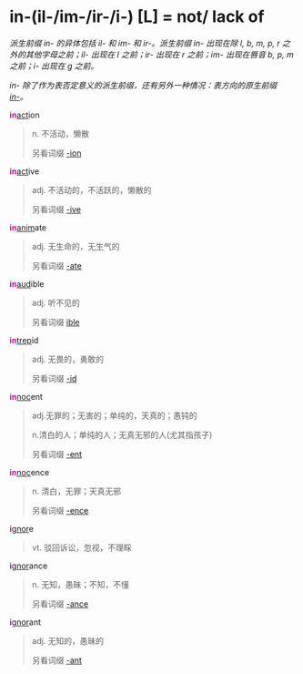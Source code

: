 # in-(il-/im-/ir-/i-) [L] = not/ lack of

*派生前缀 in- 的异体包括 il- 和 im- 和 ir-。派生前缀 in- 出现在除 l, b, m, p, r 之外的其他字母之前；il- 出现在 l 之前；ir- 出现在 r 之前；im- 出现在唇音 b, p, m 之前；i- 出现在 g 之前。*

*in- 除了作为表否定意义的派生前缀，还有另外一种情况：表方向的原生前缀 [in-](in-.2.md)。*

<b style="color: #C71585;">in</b>[act](_act_.md)ion
> n. 不活动，懒散
>
> 另看词缀 [-ion](-ion.md)

<b style="color: #C71585;">in</b>[act](_act_.md)ive
> adj. 不活动的，不活跃的，懒散的
>
> 另看词缀 [-ive](-ive.md)

<b style="color: #C71585;">in</b>[anim](_anim_.md)ate
> adj. 无生命的，无生气的
>
> 另看词缀 [-ate](-ate.md)

<b style="color: #C71585;">in</b>[aud](_aud_.md)ible
> adj. 听不见的
>
> 另看词缀 [ible](-able.md)

<b style="color: #C71585;">in</b>[trep](_trem_.md)id
> adj. 无畏的，勇敢的
>
> 另看词缀 [-id](-id.md)

<b style="color: #C71585;">in</b>[noc](_noc_.md)ent
> adj.无罪的；无害的；单纯的，天真的；愚钝的 
>
> n.清白的人；单纯的人；无真无邪的人(尤其指孩子)
>
> 另看词缀 [-ent](-ent.md)

<b style="color: #C71585;">in</b>[noc](_noc_.md)ence
> n. 清白，无罪；天真无邪
>
> 另看词缀 [-ence](-ence.md)

<b style="color: #C71585;">i</b>[gnor](_gn_.md)e
> vt. 驳回诉讼，忽视，不理睬

<b style="color: #C71585;">i</b>[gnor](_gn_.md)ance
> n. 无知，愚昧；不知，不懂
>
> 另看词缀 [-ance](-ance.md)

<b style="color: #C71585;">i</b>[gnor](_gn_.md)ant
> adj. 无知的，愚昧的
>
> 另看词缀 [-ant](-ant.md)